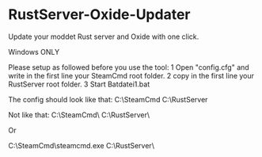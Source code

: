 # RustServer-Oxide-Updater
Update your moddet Rust server and Oxide with one click.

Windows ONLY

Please setup as followed before you use the tool:
1 Open "config.cfg" and write in the first line your SteamCmd root folder.
2 copy in the first line your RustServer root folder.
3 Start Batdatei1.bat

The config should look like that:
C:\SteamCmd
C:\RustServer

Not like that:
C:\SteamCmd\ 
C:\RustServer\ 

Or

C:\SteamCmd\steamcmd.exe 
C:\RustServer\ 
